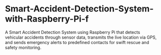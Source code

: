 # Smart-Accident-Detection-System-with-Raspberry-Pi-f
A Smart Accident Detection System using Raspberry Pi that detects vehicular accidents through sensor data, transmits the live location via GPS, and sends emergency alerts to predefined contacts for swift rescue and safety monitoring.
